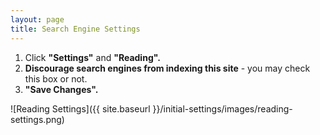 ```yaml
---
layout: page
title: Search Engine Settings
---
```


1. Click **"Settings"** and **"Reading".**
2. **Discourage search engines from indexing this site** - you may check this box or not.
3. **"Save Changes".**

![Reading Settings]({{ site.baseurl }}/initial-settings/images/reading-settings.png)
